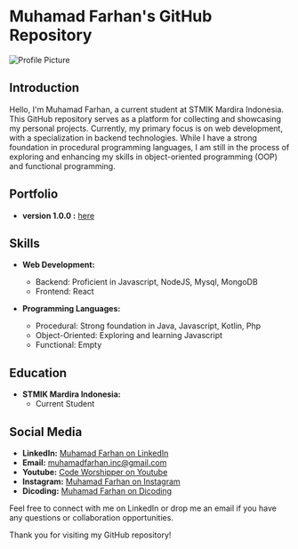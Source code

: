 # Muhamad Farhan's GitHub Repository

![Profile Picture](https://mrglxor.netlify.app/images/about.png)

## Introduction

Hello, I'm Muhamad Farhan, a current student at STMIK Mardira Indonesia. This GitHub repository serves as a platform for collecting and showcasing my personal projects. Currently, my primary focus is on web development, with a specialization in backend technologies. While I have a strong foundation in procedural programming languages, I am still in the process of exploring and enhancing my skills in object-oriented programming (OOP) and functional programming.

## Portfolio

- **version 1.0.0 :** [here](https://mrglxor.netlify.app/)

## Skills

- **Web Development:**

  - Backend: Proficient in Javascript, NodeJS, Mysql, MongoDB
  - Frontend: React

- **Programming Languages:**
  - Procedural: Strong foundation in Java, Javascript, Kotlin, Php
  - Object-Oriented: Exploring and learning Javascript
  - Functional: Empty

## Education

- **STMIK Mardira Indonesia:**
  - Current Student

## Social Media

- **LinkedIn:** [Muhamad Farhan on LinkedIn](https://www.linkedin.com/in/muhamadfarhaninc/)
- **Email:** muhamadfarhan.inc@gmail.com
- **Youtube:** [Code Worshipper on Youtube](https://www.youtube.com/@codeworshipper)
- **Instagram:** [Muhamad Farhan on Instagram](https://www.instagram.com/mrglxor/)
- **Dicoding:** [Muhamad Farhan on Dicoding](https://www.dicoding.com/users/muhamadfarhaninc/academies)

Feel free to connect with me on LinkedIn or drop me an email if you have any questions or collaboration opportunities.

Thank you for visiting my GitHub repository!
